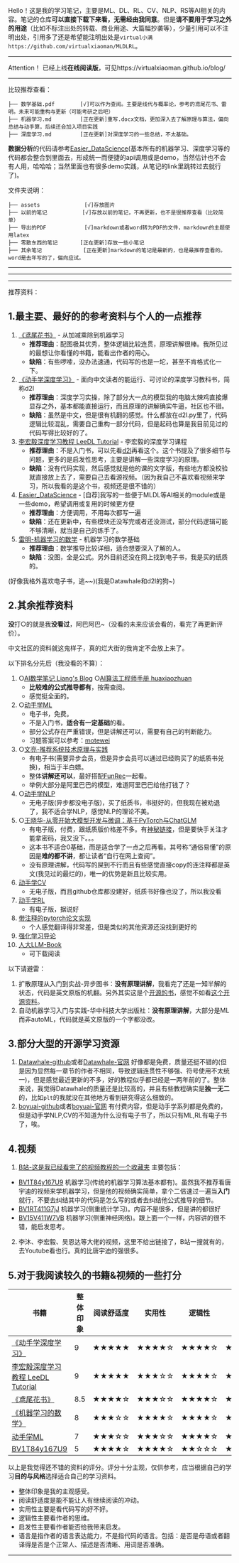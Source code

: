 Hello！这是我的学习笔记，主要是ML、DL、RL、CV、NLP、RS等AI相关的内容。笔记的仓库**可以直接下载下来看，无需经由我同意**。但是**请不要用于学习之外的用途**（比如不标注出处的转载、商业用途、大篇幅抄袭等），少量引用可以不注明出处，引用多了还是希望能注明出处是`virtual小满  https://github.com/virtualxiaoman/MLDLRL`。

---

Attention！ 已经上线**在线阅读版**，可见https://virtualxiaoman.github.io/blog/

---

比较推荐查看：
```
├── 数学基础.pdf        [√]可以作为查阅。主要是线代与概率论，参考的鸢尾花书、雷明。未来可能重构与更新（可能考研之后吧）
├── 机器学习.md         [正在更新]重写.docx文档，更加深入去了解原理与算法，偏向总结与动手算，后续还会加入项目实践
├── 深度学习.md         [正在更新]对深度学习的一些总结，不太基础。
```

**数据分析**的代码请参考[Easier_DataScience](https://github.com/virtualxiaoman/Easier_DataScience)(基本所有的机器学习、深度学习等的代码都会整合到里面去，形成统一而便捷的api调用或是demo，当然估计也不会有人用，哈哈哈；当然里面也有很多demo实践，从笔记的link里跳转过去就行了)。

文件夹说明：
```
├── assets              [√]存放图片
├── 以前的笔记           [√]存放以前的笔记，不再更新，也不是很推荐查看（比较简单）
├── 导出的PDF            [√]markdown或者word转为PDF的文件，markdown的主题使用latex
├── 零散东西的笔记       [正在更新]存放一些小笔记
├── 其余笔记             [正在更新]markdown的笔记是最新的，也是最推荐查看的。word是去年写的了，偏向应试。
```

---
---
---

推荐资料：

## 1.最主要、最好的的参考资料与个人的一点推荐
1. [《鸢尾花书》](https://github.com/Visualize-ML) - 从加减乘除到机器学习
    - **推荐理由**：配图极其优秀，整体逻辑比较连贯，原理讲解很棒。我所见过的最想让你看懂的书籍，能看出作者的用心。
    - **缺陷**：有些啰嗦，没办法速通，代码写的也是一坨，甚至不肯格式化一下。
2. [《动手学深度学习》](https://zh.d2l.ai/) - 面向中文读者的能运行、可讨论的深度学习教科书，简称d2l
    - **推荐理由**：深度学习实操，除了部分大一点的模型我的电脑太辣鸡直接爆显存之外，基本都能直接运行，而且原理的讲解确实牛逼，社区也不错。
    - **缺陷**：虽然是中文，但是很有机翻的感觉。什么都放在d2l.py里了，代码逻辑比较混乱，需要自己重构一部分代码，但是起码也算是我目前见过的代码写得比较好的了。
3. [李宏毅深度学习教程 LeeDL Tutorial](https://github.com/datawhalechina/leedl-tutorial) - 李宏毅的深度学习课程
    - **推荐理由**：不是入门书，可以先看[d2l]((https://zh.d2l.ai/))再看这个。这个书提及了很多细节与问题，更多的是启发性思考，主要是讲解一些深度学习的原理。
    - **缺陷**：没有代码实现，然后感觉就是他的课的文字版，有些地方都没校验就直接放上去了，需要自己去看源视频。（因为我自己不喜欢看视频来学习，所以我看的是这个书，视频还是很不错的）
4. [Easier_DataScience](https://github.com/virtualxiaoman/Easier_DataScience) - [自荐]我写的一些便于MLDL等AI相关的module或是一些demo，希望调用或复用的时候更方便
    - **推荐理由**：方便调用，不用每次都写一遍
    - **缺陷**：还在更新中，有些模块还没写完或者还没测试，部分代码逻辑可能不够清晰，就当是自己的练手了。
5. [雷明-机器学习的数学](https://www.epubit.com/bookDetails?id=UB7812edb26d3f9) - 机器学习的数学基础
    - **推荐理由**：数学推导比较详细，适合想要深入了解的人。
    - **缺陷**：没图，全是公式。另外目前还没在网上找到电子书，我是买的纸质的。

(好像我格外喜欢电子书，逃~~)(我是Datawhale和d2l的狗~)


## 2.其余推荐资料
**没**打○的就是我**没看过**，阿巴阿巴~（没看的未来应该会看的，看完了再更新评价）。

中文社区的资料就这鬼样子，真的烂大街的我肯定不会放上来了。

以下排名分先后（我没看的不算）：
1. ○[AI数学笔记 Liang's Blog](https://wangliangster.github.io/#/) 
   ○[AI算法工程师手册 huaxiaozhuan](https://www.huaxiaozhuan.com/)
    - **比较难的公式推导都有**，按需查阅。
    - 感觉挺全面的。
2. ○[动手学ML](https://github.com/boyu-ai/Hands-on-ML) 
    - 电子书，免费。
    - 不是入门书，**适合有一定基础**的看。
    - 部分公式存在严重错误，但是讲解还可以，需要有自己的判断能力。
    - 习题答案可以参考：[motewei](https://github.com/motewei/Hands-on-ML-solutions)
3. ○[文亮-推荐系统技术原理与实践](https://www.epubit.com/bookDetails?id=UB831721e9d193a)
   - 有电子书(需要异步会员，但是异步会员可以通过已经购买了的纸质书兑换)，相当于半白嫖。
   - 整体**讲解还可以**，最好搭配[FunRec](https://datawhalechina.github.io/fun-rec/#/)一起看。
   - 举例大部分是阿里巴巴的模型，难道阿里巴巴给他打钱了？
4. ○[动手学NLP](https://github.com/boyu-ai/Hands-on-NLP)
    - 无电子版(异步都没电子版)，买了纸质书，书挺好的，但我现在被劝退了，我不适合学NLP，感觉NLP的理论不美。
5. ○[王晓华-从零开始大模型开发与微调：基于PyTorch与ChatGLM](http://www.tup.tsinghua.edu.cn/Wap/tsxqy.aspx?id=10334701)
    - 有电子版，付费，跟纸质版价格差不多。有[神秘链接](https://pan.baidu.com/s/1cY8htDmzXMIoJIan9aIWRw?pwd=fgyb)，但是要快手关注才能拿密码，我又没下。。。
    - 这本书不适合0基础，而是适合学了一点之后再看。其号称“通俗易懂”的原因是**难的都不讲**，都让读者“自行在网上查阅”。
    - 没有原理讲解，代码写的屎到不行而且有些感觉直接copy的连注释都是英文(我见过的最烂的)，唯一的优势是新且比较实用。
6. [动手学CV](https://github.com/boyu-ai/Hands-on-CV)
   - 无电子版，而且github仓库都没建好，纸质书好像也没了，所以我没看
7. [动手学RL](https://github.com/boyu-ai/Hands-on-RL)
    - 有电子版，据说好
8. [带注释的pytorch论文实现](https://nn.labml.ai/zh/)
    - 个人感觉翻译得非常差，但是类似的其他资源还没找到更好的
9. [强化学习导论](https://rl.qiwihui.com/zh-cn/latest/index.html)
10. [人大LLM-Book](https://github.com/LLMBook-zh/LLMBook-zh.github.io)
    - 可下载阅读

以下请避雷：
1. 扩散原理从入门到实战-异步图书：**没有原理讲解**，我看完了还是一知半解的状态，代码是英文原版的机翻。另外其实这是个[开源的书](https://huggingface.co/datasets/HuggingFace-CN-community/Diffusion-book-cn)，感觉不如看[这个开源资料](https://github.com/yangqy1110/Diffusion-Models/tree/main)。
2. 自动机器学习入门与实践-华中科技大学出版社：**没有原理讲解**，大部分是ML而非autoML，代码就是英文原版的一个字都没改。


## 3.部分大型的开源学习资源
1. [Datawhale-github](https://github.com/datawhalechina)或者[Datawhale-官网](https://datawhale.cn/learn)
好像都是免费，质量还挺不错的(但是因为显然每一章节的作者不相同，导致逻辑连贯性不够强、符号使用不太统一)，但是感觉最近更新的不多，好的教程似乎都已经是一两年前的了。整体来说，我觉得Datawhale的质量还是比较高的，并且有些教程确实是**独一无二**的，比如`plt`的我就没在其他地方看到研究得这么细致的。
2. [boyuai-github](https://github.com/boyu-ai)或者[boyuai-官网](https://www.boyuai.com)
有付费内容，但是动手学系列都是免费的，但是动手学NLP,CV的不知道为什么没有电子书了，所以只有ML,RL有电子书了，唉。


## 4.视频
1. [B站-这是我已经看完了的视频教程的一个收藏夹](https://space.bilibili.com/506925078/favlist?fid=2648566378)
主要包括：
- [BV1T84y167U9](https://www.bilibili.com/video/BV1T84y167U9/)  机器学习(传统的机器学习算法基本都有)。虽然我不推荐看唐宇迪的视频来学机器学习，但是他的视频确实简单，拿个二倍速过一遍当**入门**就行，不要去纠结其中的代码是怎么写的或者去纠结他公式推导的细节。
- [BV1RT411G7jJ](https://www.bilibili.com/video/BV1RT411G7jJ)  机器学习(侧重统计学习)。内容不是很多，但是讲的都很好
- [BV15V411W7VB](https://www.bilibili.com/video/BV15V411W7VB/)  机器学习(侧重神经网络)。跟上面一个一样，内容讲的很不错，能启发思考。

2. 李沐、李宏毅、吴恩达等大佬的视频，这里不给出链接了，B站一搜就有的，去Youtube看也行。真的比唐宇迪的强很多。


## 5.对于我阅读较久的书籍&视频的一些打分

| 书籍 | 整体印象 | 阅读舒适度 | 实用性 | 逻辑性 | 启发性 | 语言 |
|------|---------|-----------|-------|--------|-------|-------------------------------|
| [《动手学深度学习》](https://zh.d2l.ai/)|9| ★★★★★  | ★★★★☆ | ★★★★☆ | ★★★★☆ |★★★☆☆|
|  [李宏毅深度学习教程 LeeDL Tutorial](https://github.com/datawhalechina/leedl-tutorial) |9| ★★★★★ | ★★★☆☆ | ★★★★☆ | ★★★★★ |★★★☆☆ |
| [《鸢尾花书》](https://github.com/Visualize-ML)|8.5| ★★★★☆  | ★★★☆☆ | ★★★★☆ | ★★★★★ |★★★★★ |
| [《机器学习的数学》](https://www.epubit.com/bookDetails?id=UB7812edb26d3f9) |8| ★★★☆☆  | ★★★★☆ | ★★★★☆ | ★★★☆☆ |★★★★☆ |
| [动手学ML](https://github.com/boyu-ai/Hands-on-ML) |7| ★★★☆☆  | ★★★☆☆ | ★★★★☆ | ★★★☆☆ |★★★☆☆ |
| [BV1T84y167U9](https://www.bilibili.com/video/BV1T84y167U9/) | 5| ★★★★☆  | ★★★★☆ | ★★☆☆☆ | ★☆☆☆☆ |★★★☆☆ |

以上是我觉得还不错的资料的评分。评分十分主观，仅供参考，应当根据自己的学习**目的与风格**选择适合自己的学习资料。

- 整体印象是我的主观感受。
- 阅读舒适度是能不能让人有继续阅读的冲动。
- 实用性主要是看代码写的好不好。
- 逻辑性主要看作者的思维。
- 启发性主要看作者能否给我带来启发。
- 语言是指作者的语言表达能力，不是指代码的语言。包括：是否是母语或者翻译得是否是个正常人、描述是否清晰、用词是否准确。


---

<div style="display: none;">

md内统一使用的语法有(该div我设为了隐藏属性，因为方便我自己查阅以标准化md格式，但是github界面似乎并不支持div隐藏，阿巴阿巴)：

小标题：
<p style="color:#EC407A; font-weight:bold">1. 小标题</p>

图片：
<div style="display: flex; justify-content: center; align-items: center;">
    <div style="text-align: center;">
        <img src="assets/···/···/···.png" style="width: 60%;"/>
        <p style="font-size: small; color: gray;">注释</p>
    </div>
</div>

代码：

<div style="display: flex; justify-content: center; align-items: center;">
<div style=" max-height: 200px; max-width: 90%; overflow-y: auto; border: 1px solid #39c5bb; border-radius: 10px;">
```python
很长的一段代码
```


</div>
</div>

</div>
